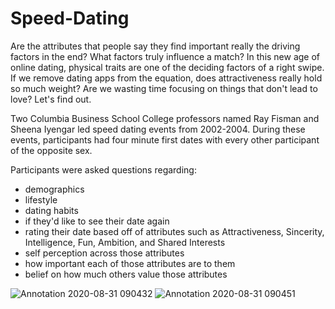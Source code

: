 # Speed-Dating

Are the attributes that people say they find important really the driving factors in the end? What factors truly influence a match? In this new age of online dating, physical traits are one of the deciding factors of a right swipe. If we remove dating apps from the equation, does attractiveness really hold so much weight? Are we wasting time focusing on things that don't lead to love? Let's find out.

Two Columbia Business School College professors named Ray Fisman and Sheena Iyengar led speed dating events from 2002-2004. During these events, participants had four minute first dates with every other participant of the opposite sex.

Participants were asked questions regarding:

- demographics
- lifestyle
- dating habits
- if they'd like to see their date again
- rating their date based off of attributes such as Attractiveness, Sincerity, Intelligence, Fun, Ambition, and Shared Interests
- self perception across those attributes
- how important each of those attributes are to them
- belief on how much others value those attributes

![Annotation 2020-08-31 090432](https://user-images.githubusercontent.com/69762932/91723324-90b38900-eb69-11ea-9185-0d538d71da67.jpg) ![Annotation 2020-08-31 090451](https://user-images.githubusercontent.com/69762932/91723411-b6409280-eb69-11ea-91a1-59b741bd0867.jpg)

